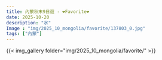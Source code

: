 ```yaml
---
title: 內蒙秋末9日遊 - ❤️Favorite❤️
date: 2025-10-20
description: "水"
Image : "img/2025_10_mongolia/favorite/137803_0.jpg"
tags: ["內蒙"]
---
```


{{< img_gallery  folder="img/2025_10_mongolia/favorite/" >}}